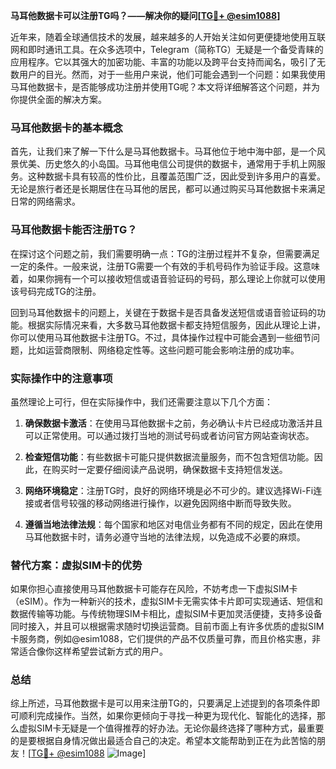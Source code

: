 **马耳他数据卡可以注册TG吗？——解决你的疑问[[TG💪+ @esim1088](https://t.me/s/esim1088)]**

近年来，随着全球通信技术的发展，越来越多的人开始关注如何更便捷地使用互联网和即时通讯工具。在众多选项中，Telegram（简称TG）无疑是一个备受青睐的应用程序。它以其强大的加密功能、丰富的功能以及跨平台支持而闻名，吸引了无数用户的目光。然而，对于一些用户来说，他们可能会遇到一个问题：如果我使用马耳他数据卡，是否能够成功注册并使用TG呢？本文将详细解答这个问题，并为你提供全面的解决方案。

### 马耳他数据卡的基本概念

首先，让我们来了解一下什么是马耳他数据卡。马耳他位于地中海中部，是一个风景优美、历史悠久的小岛国。马耳他电信公司提供的数据卡，通常用于手机上网服务。这种数据卡具有较高的性价比，且覆盖范围广泛，因此受到许多用户的喜爱。无论是旅行者还是长期居住在马耳他的居民，都可以通过购买马耳他数据卡来满足日常的网络需求。

### 马耳他数据卡能否注册TG？

在探讨这个问题之前，我们需要明确一点：TG的注册过程并不复杂，但需要满足一定的条件。一般来说，注册TG需要一个有效的手机号码作为验证手段。这意味着，如果你拥有一个可以接收短信或语音验证码的号码，那么理论上你就可以使用该号码完成TG的注册。

回到马耳他数据卡的问题上，关键在于数据卡是否具备发送短信或语音验证码的功能。根据实际情况来看，大多数马耳他数据卡都支持短信服务，因此从理论上讲，你可以使用马耳他数据卡注册TG。不过，具体操作过程中可能会遇到一些细节问题，比如运营商限制、网络稳定性等。这些问题可能会影响注册的成功率。

### 实际操作中的注意事项

虽然理论上可行，但在实际操作中，我们还需要注意以下几个方面：

1. **确保数据卡激活**：在使用马耳他数据卡之前，务必确认卡片已经成功激活并且可以正常使用。可以通过拨打当地的测试号码或者访问官方网站查询状态。
   
2. **检查短信功能**：有些数据卡可能只提供数据流量服务，而不包含短信功能。因此，在购买时一定要仔细阅读产品说明，确保数据卡支持短信发送。

3. **网络环境稳定**：注册TG时，良好的网络环境是必不可少的。建议选择Wi-Fi连接或者信号较强的移动网络进行操作，以避免因网络中断而导致失败。

4. **遵循当地法律法规**：每个国家和地区对电信业务都有不同的规定，因此在使用马耳他数据卡时，请务必遵守当地的法律法规，以免造成不必要的麻烦。

### 替代方案：虚拟SIM卡的优势

如果你担心直接使用马耳他数据卡可能存在风险，不妨考虑一下虚拟SIM卡（eSIM）。作为一种新兴的技术，虚拟SIM卡无需实体卡片即可实现通话、短信和数据传输等功能。与传统物理SIM卡相比，虚拟SIM卡更加灵活便捷，支持多设备同时接入，并且可以根据需求随时切换运营商。目前市面上有许多优质的虚拟SIM卡服务商，例如@esim1088，它们提供的产品不仅质量可靠，而且价格实惠，非常适合像你这样希望尝试新方式的用户。

### 总结

综上所述，马耳他数据卡是可以用来注册TG的，只要满足上述提到的各项条件即可顺利完成操作。当然，如果你更倾向于寻找一种更为现代化、智能化的选择，那么虚拟SIM卡无疑是一个值得推荐的好办法。无论你最终选择了哪种方式，最重要的是要根据自身情况做出最适合自己的决定。希望本文能帮助到正在为此苦恼的朋友！[[TG💪+ @esim1088](https://t.me/s/esim1088) ![Image](https://i.postimg.cc/4NQfJmqS/Snipaste-2025-05-13-00-14-12.png)]